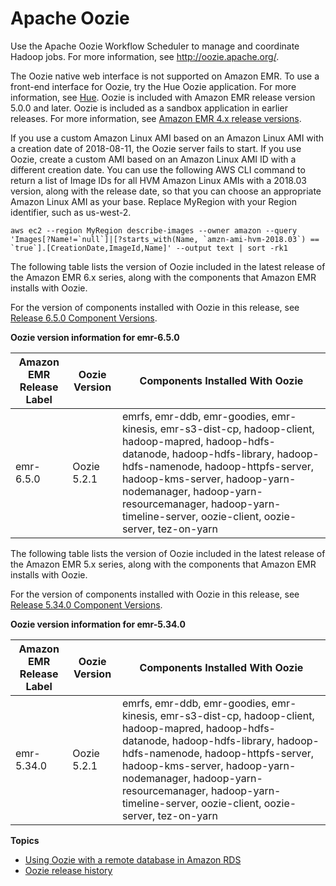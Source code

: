 # Apache Oozie<a name="emr-oozie"></a>

Use the Apache Oozie Workflow Scheduler to manage and coordinate Hadoop jobs\. For more information, see [http://oozie\.apache\.org/](http://oozie.apache.org/)\.

The Oozie native web interface is not supported on Amazon EMR\. To use a front\-end interface for Oozie, try the Hue Oozie application\. For more information, see [Hue](emr-hue.md)\. Oozie is included with Amazon EMR release version 5\.0\.0 and later\. Oozie is included as a sandbox application in earlier releases\. For more information, see [Amazon EMR 4\.x release versions](emr-release-4x.md)\.

If you use a custom Amazon Linux AMI based on an Amazon Linux AMI with a creation date of 2018\-08\-11, the Oozie server fails to start\. If you use Oozie, create a custom AMI based on an Amazon Linux AMI ID with a different creation date\. You can use the following AWS CLI command to return a list of Image IDs for all HVM Amazon Linux AMIs with a 2018\.03 version, along with the release date, so that you can choose an appropriate Amazon Linux AMI as your base\. Replace MyRegion with your Region identifier, such as us\-west\-2\.

```
aws ec2 --region MyRegion describe-images --owner amazon --query 'Images[?Name!=`null`]|[?starts_with(Name, `amzn-ami-hvm-2018.03`) == `true`].[CreationDate,ImageId,Name]' --output text | sort -rk1
```

The following table lists the version of Oozie included in the latest release of the Amazon EMR 6\.x series, along with the components that Amazon EMR installs with Oozie\.

For the version of components installed with Oozie in this release, see [Release 6\.5\.0 Component Versions](emr-650-release.md)\.


**Oozie version information for emr\-6\.5\.0**  

| Amazon EMR Release Label | Oozie Version | Components Installed With Oozie | 
| --- | --- | --- | 
| emr\-6\.5\.0 | Oozie 5\.2\.1 | emrfs, emr\-ddb, emr\-goodies, emr\-kinesis, emr\-s3\-dist\-cp, hadoop\-client, hadoop\-mapred, hadoop\-hdfs\-datanode, hadoop\-hdfs\-library, hadoop\-hdfs\-namenode, hadoop\-httpfs\-server, hadoop\-kms\-server, hadoop\-yarn\-nodemanager, hadoop\-yarn\-resourcemanager, hadoop\-yarn\-timeline\-server, oozie\-client, oozie\-server, tez\-on\-yarn | 

The following table lists the version of Oozie included in the latest release of the Amazon EMR 5\.x series, along with the components that Amazon EMR installs with Oozie\.

For the version of components installed with Oozie in this release, see [Release 5\.34\.0 Component Versions](emr-5340-release.md)\.


**Oozie version information for emr\-5\.34\.0**  

| Amazon EMR Release Label | Oozie Version | Components Installed With Oozie | 
| --- | --- | --- | 
| emr\-5\.34\.0 | Oozie 5\.2\.1 | emrfs, emr\-ddb, emr\-goodies, emr\-kinesis, emr\-s3\-dist\-cp, hadoop\-client, hadoop\-mapred, hadoop\-hdfs\-datanode, hadoop\-hdfs\-library, hadoop\-hdfs\-namenode, hadoop\-httpfs\-server, hadoop\-kms\-server, hadoop\-yarn\-nodemanager, hadoop\-yarn\-resourcemanager, hadoop\-yarn\-timeline\-server, oozie\-client, oozie\-server, tez\-on\-yarn | 

**Topics**
+ [Using Oozie with a remote database in Amazon RDS](oozie-rds.md)
+ [Oozie release history](Oozie-release-history.md)